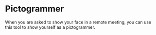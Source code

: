 # Pictogrammer
When you are asked to show your face in a remote meeting, you can use this tool to show yourself as a pictogrammer.

